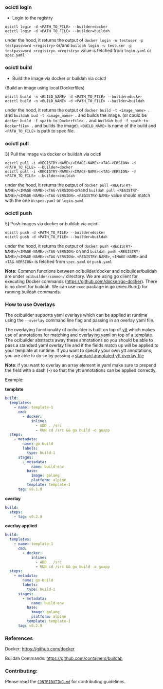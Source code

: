 ### ocictl login

- Login to the registry

```
ocictl login -d <PATH_TO_FILE> --builder=docker
ocictl login -d <PATH_TO_FILE> --builder=buildah
```

under the hood, it returns the output of `docker login -u testuser -p testpassword <registry>` or/and `buildah login -u testuser -p testpassword <registry>`. `<registry>` value is fetched from `login.yaml` or `spec.yaml`

### ocictl build

- Build the image via docker or buildah via ocictl

(Build an image using local Dockerfiles)

```
ocictl build -n <BUILD_NAME> -d <PATH_TO_FILE> --builder=docker
ocictl build -n <BUILD_NAME> -d <PATH_TO_FILE> --builder=buildah
```

under the hood, it returns the output of `docker build -t <image_name> .` and `buildah bud -t <image_name> .` and builds the image. (or could be `docker build -f <path-to-Dockerfile> .` and `buildah bud -f <path-to-Dockerfile> .` and builds the image). `<BUILD_NAME>` is name of the build and `<PATH_TO_FILE>` is path to spec file.

### ocictl pull

3] Pull the image via docker or buildah via ocictl

```
ocictl pull -i <REGISTRY-NAME>/<IMAGE-NAME>:<TAG-VERSION> -d <PATH_TO_FILE> --builder=docker 
ocictl pull -i <REGISTRY-NAME>/<IMAGE-NAME>:<TAG-VERSION> -d <PATH_TO_FILE> --builder=buildah
```

under the hood, it returns the output of `docker pull <REGISTRY-NAME>/<IMAGE-NAME>:<TAG-VERSION>`or/and `buildah pull <REGISTRY-NAME>/<IMAGE-NAME>:<TAG-VERSION>`. `<REGISTRY-NAME>` value should match with the one in `spec.yaml` or `login.yaml`

### ocictl push

5] Push images via docker or buildah via ocictl

```
ocictl push -d <PATH_TO_FILE> --builder=docker 
ocictl push -d <PATH_TO_FILE> --builder=buildah
```

under the hood, it returns the output of `docker push <REGISTRY-NAME>/<IMAGE-NAME>:<TAG-VERSION>` or/and `buildah push <REGISTRY-NAME>/<IMAGE-NAME>:<TAG-VERSION>`. `<REGISTRY-NAME>`, `<IMAGE-NAME>` and `<TAG-VERSION>` is fetched from `spec.yaml` or `push.yaml`

**Note:** Common functions between ocibuilder/docker and ocibuilder/buildah are under `ocibuilder/common/` directory. We are using go client for executing Docker commands (https://github.com/docker/go-docker). There is no client for buildah. We can use `exec` package in go (exec.Run()) for running buildah commands. 

### How to use Overlays

The ocibuilder supports yaml overlays which can be applied at runtime using the `--overlay` command line flag and passing in an overlay yaml file.

The overlaying functionality of ocibuilder is built on top of [ytt](https://github.com/k14s/ytt) which makes use of annotations for matching and overlaying yaml on top of a template. The ocibuilder abstracts away these annotations so you should be able to pass a
standard yaml overlay file and if the fields match up will be applied to your template at runtime. If you want to specify your own ytt annotations, you are able to do so by passing a [standard annotated ytt overlay file](https://get-ytt.io/#example:example-overlay-files) 

**Note**: if you want to overlay an array element in yaml make sure to prepend the field with a dash (**-**) so that the ytt annotations can be applied correctly.

Example:

**template**
```yaml
build:
  templates:
    - name: template-1
      cmd:
        - docker:
            inline:
              - ADD . /src
              - RUN cd /src && go build -o goapp
  steps:
    - metadata:
        name: go-build
        labels:
          type: build-1
      stages:
        - metadata:
            name: build-env
          base:
            image: golang
            platform: alpine
          template: template-1
      tag: v0.1.0
```

**overlay**
```yaml
build:
  steps:
    - tag: v0.2.0
```

**overlay applied**
```yaml
build:
  templates:
    - name: template-1
      cmd:
        - docker:
            inline:
              - ADD . /src
              - RUN cd /src && go build -o goapp
  steps:
    - metadata:
        name: go-build
        labels:
          type: build-1
      stages:
        - metadata:
            name: build-env
          base:
            image: golang
            platform: alpine
          template: template-1
      tag: v0.2.0
```


### References

Docker: https://github.com/docker

Buildah Commands: https://github.com/containers/buildah

### Contributing:

Please read the [`CONTRIBUTING.md`](./CONTRIBUTING.md) for contributing guidelines. 
